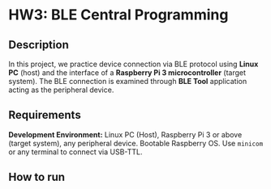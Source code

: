 # HW3: BLE Central Programming

## Description
In this project, we practice device connection via BLE protocol using **Linux PC** (host) and the interface of a **Raspberry Pi 3 microcontroller** (target system). The BLE connection is examined through **BLE Tool** application acting as the peripheral device.

## Requirements
**Development Environment:** 
Linux PC (Host), Raspberry Pi 3 or above (target system), any peripheral device.
Bootable Raspberry OS. Use `minicom` or any terminal to connect via USB-TTL.

## How to run

